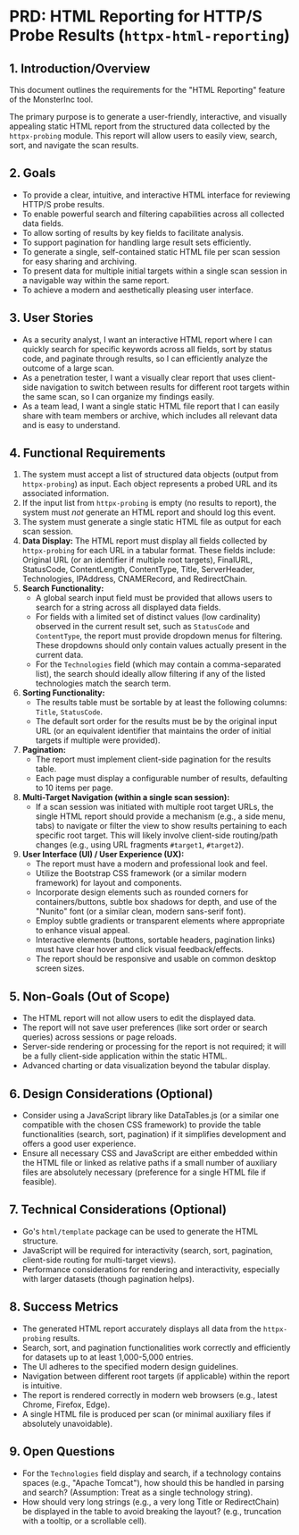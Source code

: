 # PRD: HTML Reporting for HTTP/S Probe Results (`httpx-html-reporting`)

## 1. Introduction/Overview

This document outlines the requirements for the "HTML Reporting" feature of the MonsterInc tool.

The primary purpose is to generate a user-friendly, interactive, and visually appealing static HTML report from the structured data collected by the `httpx-probing` module. This report will allow users to easily view, search, sort, and navigate the scan results.

## 2. Goals

*   To provide a clear, intuitive, and interactive HTML interface for reviewing HTTP/S probe results.
*   To enable powerful search and filtering capabilities across all collected data fields.
*   To allow sorting of results by key fields to facilitate analysis.
*   To support pagination for handling large result sets efficiently.
*   To generate a single, self-contained static HTML file per scan session for easy sharing and archiving.
*   To present data for multiple initial targets within a single scan session in a navigable way within the same report.
*   To achieve a modern and aesthetically pleasing user interface.

## 3. User Stories

*   As a security analyst, I want an interactive HTML report where I can quickly search for specific keywords across all fields, sort by status code, and paginate through results, so I can efficiently analyze the outcome of a large scan.
*   As a penetration tester, I want a visually clear report that uses client-side navigation to switch between results for different root targets within the same scan, so I can organize my findings easily.
*   As a team lead, I want a single static HTML file report that I can easily share with team members or archive, which includes all relevant data and is easy to understand.

## 4. Functional Requirements

1.  The system must accept a list of structured data objects (output from `httpx-probing`) as input. Each object represents a probed URL and its associated information.
2.  If the input list from `httpx-probing` is empty (no results to report), the system must *not* generate an HTML report and should log this event.
3.  The system must generate a single static HTML file as output for each scan session.
4.  **Data Display:** The HTML report must display all fields collected by `httpx-probing` for each URL in a tabular format. These fields include: Original URL (or an identifier if multiple root targets), FinalURL, StatusCode, ContentLength, ContentType, Title, ServerHeader, Technologies, IPAddress, CNAMERecord, and RedirectChain.
5.  **Search Functionality:**
    *   A global search input field must be provided that allows users to search for a string across all displayed data fields.
    *   For fields with a limited set of distinct values (low cardinality) observed in the current result set, such as `StatusCode` and `ContentType`, the report must provide dropdown menus for filtering. These dropdowns should only contain values actually present in the current data.
    *   For the `Technologies` field (which may contain a comma-separated list), the search should ideally allow filtering if any of the listed technologies match the search term.
6.  **Sorting Functionality:**
    *   The results table must be sortable by at least the following columns: `Title`, `StatusCode`.
    *   The default sort order for the results must be by the original input URL (or an equivalent identifier that maintains the order of initial targets if multiple were provided).
7.  **Pagination:**
    *   The report must implement client-side pagination for the results table.
    *   Each page must display a configurable number of results, defaulting to 10 items per page.
8.  **Multi-Target Navigation (within a single scan session):**
    *   If a scan session was initiated with multiple root target URLs, the single HTML report should provide a mechanism (e.g., a side menu, tabs) to navigate or filter the view to show results pertaining to each specific root target. This will likely involve client-side routing/path changes (e.g., using URL fragments `#target1`, `#target2`).
9.  **User Interface (UI) / User Experience (UX):**
    *   The report must have a modern and professional look and feel.
    *   Utilize the Bootstrap CSS framework (or a similar modern framework) for layout and components.
    *   Incorporate design elements such as rounded corners for containers/buttons, subtle box shadows for depth, and use of the "Nunito" font (or a similar clean, modern sans-serif font).
    *   Employ subtle gradients or transparent elements where appropriate to enhance visual appeal.
    *   Interactive elements (buttons, sortable headers, pagination links) must have clear hover and click visual feedback/effects.
    *   The report should be responsive and usable on common desktop screen sizes.

## 5. Non-Goals (Out of Scope)

*   The HTML report will not allow users to edit the displayed data.
*   The report will not save user preferences (like sort order or search queries) across sessions or page reloads.
*   Server-side rendering or processing for the report is not required; it will be a fully client-side application within the static HTML.
*   Advanced charting or data visualization beyond the tabular display.

## 6. Design Considerations (Optional)

*   Consider using a JavaScript library like DataTables.js (or a similar one compatible with the chosen CSS framework) to provide the table functionalities (search, sort, pagination) if it simplifies development and offers a good user experience.
*   Ensure all necessary CSS and JavaScript are either embedded within the HTML file or linked as relative paths if a small number of auxiliary files are absolutely necessary (preference for a single HTML file if feasible).

## 7. Technical Considerations (Optional)

*   Go's `html/template` package can be used to generate the HTML structure.
*   JavaScript will be required for interactivity (search, sort, pagination, client-side routing for multi-target views).
*   Performance considerations for rendering and interactivity, especially with larger datasets (though pagination helps).

## 8. Success Metrics

*   The generated HTML report accurately displays all data from the `httpx-probing` results.
*   Search, sort, and pagination functionalities work correctly and efficiently for datasets up to at least 1,000-5,000 entries.
*   The UI adheres to the specified modern design guidelines.
*   Navigation between different root targets (if applicable) within the report is intuitive.
*   The report is rendered correctly in modern web browsers (e.g., latest Chrome, Firefox, Edge).
*   A single HTML file is produced per scan (or minimal auxiliary files if absolutely unavoidable).

## 9. Open Questions

*   For the `Technologies` field display and search, if a technology contains spaces (e.g., "Apache Tomcat"), how should this be handled in parsing and search? (Assumption: Treat as a single technology string).
*   How should very long strings (e.g., a very long Title or RedirectChain) be displayed in the table to avoid breaking the layout? (e.g., truncation with a tooltip, or a scrollable cell). 